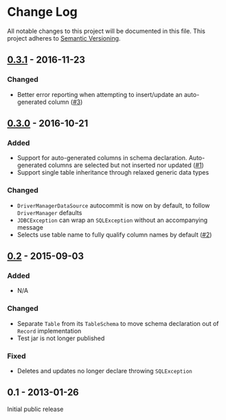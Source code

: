 # Change Log
All notable changes to this project will be documented in this file.
This project adheres to [Semantic Versioning](http://semver.org/).

## [0.3.1] - 2016-11-23

### Changed
- Better error reporting when attempting to insert/update an auto-generated column ([#3])

## [0.3.0] - 2016-10-21

### Added
- Support for auto-generated columns in schema declaration. 
Auto-generated columns are selected but not inserted nor updated ([#1]) 
- Support single table inheritance through relaxed generic data types

### Changed
- `DriverManagerDataSource` autocommit is now on by default, to follow `DriverManager` defaults
- `JDBCException` can wrap an `SQLException` without an accompanying message
- Selects use table name to fully qualify column names by default ([#2])

## [0.2] - 2015-09-03

### Added
- N/A

### Changed
- Separate `Table` from its `TableSchema` to move schema declaration out of `Record` implementation
- Test jar is not longer published 

### Fixed
- Deletes and updates no longer declare throwing `SQLException`

## 0.1 - 2013-01-26

Initial public release


[0.3.1]: https://github.com/testinfected/tape/compare/v0.3.1...v0.3.0
[0.3.0]: https://github.com/testinfected/tape/compare/v0.3.0...v0.2
[0.2]: https://github.com/testinfected/tape/compare/v0.2...v0.1

[#1]: https://github.com/testinfected/tape/issues/1
[#2]: https://github.com/testinfected/tape/issues/2
[#3]: https://github.com/testinfected/tape/issues/3